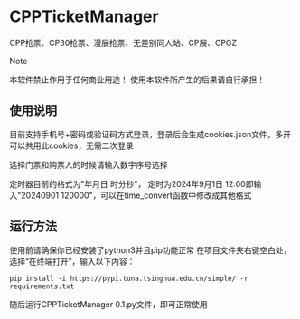 # CPPTicketManager

CPP抢票、CP30抢票、漫展抢票、无差别同人站、CP展、CPGZ

> [!NOTE]
> 本软件禁止作用于任何商业用途！
> 使用本软件所产生的后果请自行承担！

## 使用说明

目前支持手机号+密码或验证码方式登录，登录后会生成cookies.json文件，多开可以共用此cookies，无需二次登录

选择门票和购票人的时候请输入数字序号选择

定时器目前的格式为"年月日 时分秒"， 定时为2024年9月1日 12:00即输入"20240901 120000"，可以在time_convert函数中修改成其他格式

## 运行方法

使用前请确保你已经安装了python3并且pip功能正常
在项目文件夹右键空白处，选择“在终端打开”，输入以下内容：
```shell
pip install -i https://pypi.tuna.tsinghua.edu.cn/simple/ -r requirements.txt
```
随后运行CPPTicketManager 0.1.py文件，即可正常使用
